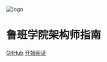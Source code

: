 ![logo](https://cdn.nlark.com/yuque/0/2019/jpeg/anonymous/1559392945937-8dc06d4e-b1db-4b2a-989a-5565a7babb8e.jpeg?x-oss-process=image/resize,m_fill,w_192,h_192/format,png)

# 鲁班学院架构师指南

[GitHub](<https://github.com/boomblog/ArchGuide>)
[开始阅读](#分布式)



